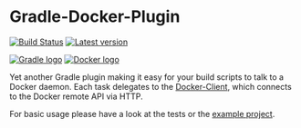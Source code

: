# Gradle-Docker-Plugin

[![Build Status](https://travis-ci.org/gesellix/gradle-docker-plugin.svg)](https://travis-ci.org/gesellix/gradle-docker-plugin)
[![Latest version](https://api.bintray.com/packages/gesellix/docker-utils/gradle-docker-plugin/images/download.svg) ](https://bintray.com/gesellix/docker-utils/gradle-docker-plugin/_latestVersion)

[![Gradle logo](https://github.com/gesellix/gradle-docker-plugin/raw/master/img/gradle-logo.png)](http://www.gradle.org/)
[![Docker logo](https://github.com/gesellix/gradle-docker-plugin/raw/master/img/docker-logo.png)](http://www.docker.com/)

Yet another Gradle plugin making it easy for your build scripts to talk to a Docker daemon.
Each task delegates to the [Docker-Client](https://github.com/gesellix/docker-client), which connects
to the Docker remote API via HTTP.

For basic usage please have a look at the tests or the [example project](https://github.com/gesellix/gradle-docker-plugin-example).
